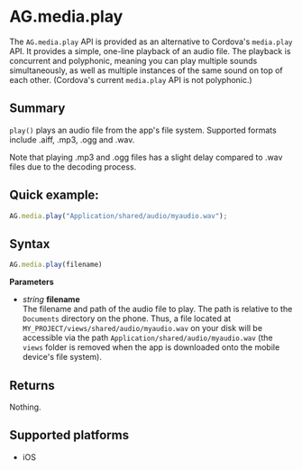 # AG.media.play

The `AG.media.play` API is provided as an alternative to Cordova's `media.play` API. It provides a simple, one-line playback of an audio file. The playback is concurrent and polyphonic, meaning you can play multiple sounds simultaneously, as well as multiple instances of the same sound on top of each other. (Cordova's current `media.play` API is not polyphonic.)

## Summary
`play()` plays an audio file from the app's file system. Supported formats include .aiff, .mp3, .ogg and .wav.

Note that playing .mp3 and .ogg files has a slight delay compared to .wav files due to the decoding process.

## Quick example:
```javascript
AG.media.play("Application/shared/audio/myaudio.wav");
```

## Syntax
```javascript
AG.media.play(filename)
```

**Parameters**

* *string* **filename**<br>
  The filename and path of the audio file to play. The path is relative to the `Documents` directory on the phone. Thus, a file located at `MY_PROJECT/views/shared/audio/myaudio.wav` on your disk will be accessible via the path `Application/shared/audio/myaudio.wav` (the `views` folder is removed when the app is downloaded onto the mobile device's file system).

## Returns
Nothing.

## Supported platforms
* iOS
